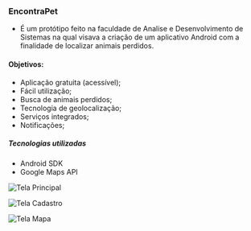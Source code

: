 ### EncontraPet

- É um protótipo feito na faculdade de Analise e Desenvolvimento de Sistemas na qual visava a criação de um aplicativo Android com a finalidade de localizar animais perdidos.
####  Objetivos: 
- Aplicação gratuita (acessível);
- Fácil utilização;
- Busca de animais perdidos;
- Tecnologia de geolocalização;
- Serviços integrados;
- Notificações;

##### Tecnologias utilizadas

- Android SDK
- Google Maps API

![Tela Principal](https://i.imgur.com/lPcBS46.png?1 "Tela Principal")

![Tela Cadastro](https://i.imgur.com/X4nMSBT.png?1 "Tela Cadastro")

![Tela Mapa](https://i.imgur.com/RiR9Cby.png?1 "Tela Mapa")
